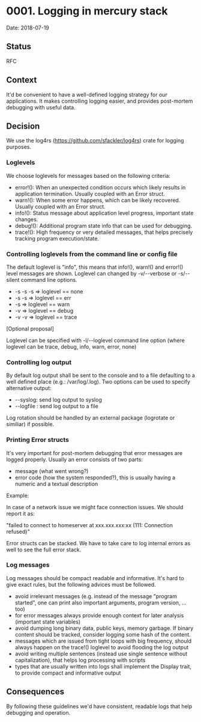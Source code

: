 # 0001. Logging in mercury stack

Date: 2018-07-19

## Status

RFC

## Context

It'd be convenient to have a well-defined logging strategy for our applications. It makes controlling logging easier, and provides post-mortem debugging with useful data.

## Decision

We use the log4rs (https://github.com/sfackler/log4rs) crate for logging purposes. 

### Loglevels ###

We choose loglevels for messages based on the following criteria:
- error!(): When an unexpected condition occurs which likely results in application termination. Usually coupled with an Error struct.
- warn!(): When some error happens, which can be likely recovered. Usually coupled with an Error struct.
- info!(): Status message about application level progress, important state changes.
- debug!(): Additional program state info that can be used for debugging.
- trace!(): High frequency or very detailed messages, that helps precisely tracking program execution/state.

### Controlling loglevels from the command line or config file ###

The default loglevel is "info", this means that info!(), warn!() and error!() level messages are shown. Loglevel can changed by -v/--verbose or -s/--silent command line options.
- -s -s -s => loglevel == none
- -s -s => loglevel == err
- -s => loglevel == warn
- -v => loglevel == debug
- -v -v => loglevel == trace

[Optional proposal]

Loglevel can be specified with -l/--loglevel <LOGLEVEL> command line option (where loglevel can be trace, debug, info, warn, error, none)

### Controlling log output ###

By default log output shall be sent to the console and to a file defaulting to a well defined place (e.g.: /var/log/<appname>.log). Two options can be used to specify alternative output:
- --syslog: send log output to syslog
- --logfile <LOGFILE>: send log output to a file

Log rotation should be handled by an external package (logrotate or similiar) if possible.

### Printing Error structs ###

It's very important for post-mortem debugging that error messages are logged properly. Usually an error consists of two parts:
- message (what went wrong?)
- error code (how the system responded?), this is usually having a numeric and a textual description

Example:

In case of a network issue we might face connection issues. We should report it as:

"failed to connect to homeserver at xxx.xxx.xxx:xx (111: Connection refused)"

Error structs can be stacked. We have to take care to log internal errors as well to see the full error stack.

### Log messages ###

Log messages should be compact readable and informative. It's hard to give exact rules, but the following advices must be followed.

- avoid irrelevant messages (e.g. instead of the message "program started", one can print also important arguments, program version, ... too)
- for error messages always provide enough context for later analysis (important state variables)
- avoid dumping long binary data, public keys, memory garbage. If binary content should be tracked, consider logging some hash of the content.
- messages which are issued from tight loops with big frequency, should always happen on the trace!() loglevel to avoid flooding the log output
- avoid writing multiple sentences (instead use single sentence without capitalization), that helps log processing with scripts
- types that are usually written into logs shall implement the Display trait, to provide compact and informative output

## Consequences

By following these guidelines we'd have consistent, readable logs that help debugging and operation.